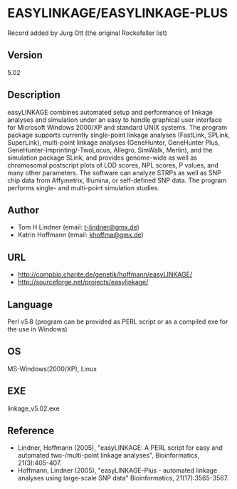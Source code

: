 # EASYLINKAGE/EASYLINKAGE-PLUS
Record added by Jurg Ott (the original Rockefeller list)

## Version
5.02

## Description
easyLINKAGE combines automated setup and performance of linkage analyses and simulation under an easy to handle graphical user interface for Microsoft Windows 2000/XP and standard UNIX systems. The program package supports currently single-point linkage analyses (FastLink, SPLink, SuperLink), multi-point linkage analyses (GeneHunter, GeneHunter Plus, GeneHunter-Imprinting/-TwoLocus, Allegro, SimWalk, Merlin), and the simulation package SLink, and provides genome-wide as well as chromosomal postscript plots of LOD scores, NPL scores, P values, and many other parameters. The software can analyze STRPs as well as SNP chip data from Affymetrix, Illumina, or self-defined SNP data. The program performs single- and multi-point simulation studies.

## Author
* Tom H Lindner (email: t-lindner@gmx.de)
* Katrin Hoffmann (email: khoffma@gmx.de)

## URL
* http://compbio.charite.de/genetik/hoffmann/easyLINKAGE/
* http://sourceforge.net/projects/easylinkage/

## Language
Perl v5.8 (program can be provided as PERL script or as a compiled exe for the use in Windows)

## OS
MS-Windows(2000/XP), Linux

## EXE
linkage_v5.02.exe

## Reference
* Lindner, Hoffmann (2005), "easyLINKAGE: A PERL script for easy and automated two-/multi-point linkage analyses", Bioinformatics, 21(3):405-407.
* Hoffmann, Lindner (2005), "easyLINKAGE-Plus - automated linkage analyses using large-scale SNP data" Bioinformatics, 21(17):3565-3567.